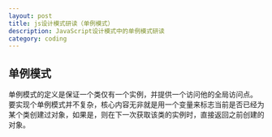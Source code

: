 ```yaml
---
layout: post
title: js设计模式研读（单例模式）
description: JavaScript设计模式中的单例模式研读
category: coding
---
```


## 单例模式

单例模式的定义是保证一个类仅有一个实例，并提供一个访问他的全局访问点。
要实现个单例模式并不复杂，核心内容无非就是用一个变量来标志当前是否已经为某个类创建过对象，如果是，则在下一次获取该类的实例时，直接返回之前创建的对象。